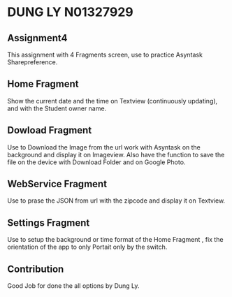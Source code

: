 # DUNG LY N01327929
## Assignment4
This assignment with 4 Fragments screen, use to practice Asyntask Sharepreference.
## Home Fragment
Show the current date and the time on Textview (continuously updating), and with the Student owner name.
## Dowload Fragment
Use to Download the Image from the url work with Asyntask on the background and display it on Imageview.
Also have the function to save the file on the device with Download Folder and on Google Photo.
## WebService Fragment
Use to prase the JSON from url with the zipcode and display it on Textview.
## Settings Fragment
Use to setup the background or time format of the Home Fragment , fix the orientation of the app to only Portait only by the switch.
## Contribution
Good Job for done the all options by Dung Ly.
